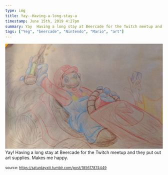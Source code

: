 ```yaml
---
type: img
title: Yay--Having-a-long-stay-a
timestamp: June 15th, 2019 4:27pm
summary: Yay  Having a long stay at Beercade for the Twitch meetup and they put out art supplies  Makes me happyp 
tags: ["Yeg", "beercade", "Nintendo", "Mario", "art"]
---
```

<img src="../media/185617874449.jpg"/>
                                                                                          <div class="caption">
Yay!  Having a long stay at Beercade for the Twitch meetup and they put out art supplies.  Makes me happy.
 
                                    
                
                
                
                
                                
<small>source: https://saturdayxiii.tumblr.com/post/185617874449</small>